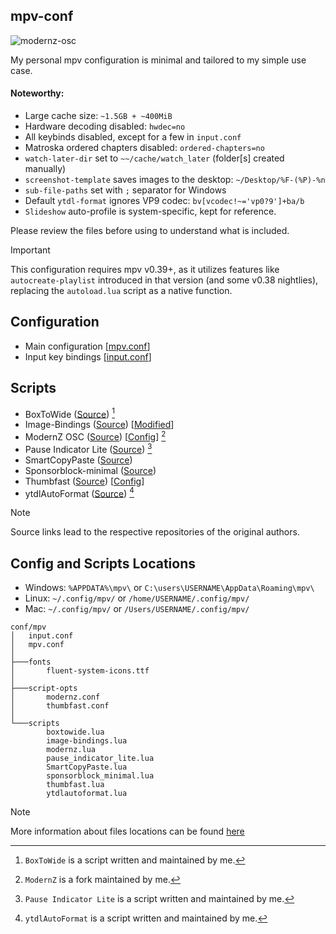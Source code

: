 ## mpv-conf
![modernz-osc](https://github.com/user-attachments/assets/03ea7f7d-7963-4ced-867e-4562460bbf0e)

My personal mpv configuration is minimal and tailored to my simple use case.

#### Noteworthy:

- Large cache size: `~1.5GB + ~400MiB`
- Hardware decoding disabled: `hwdec=no`
- All keybinds disabled, except for a few in `input.conf`
- Matroska ordered chapters disabled: `ordered-chapters=no`
- `watch-later-dir` set to `~~/cache/watch_later` (folder[s] created manually)
- `screenshot-template` saves images to the desktop: `~/Desktop/%F-(%P)-%n`
- `sub-file-paths` set with `;` separator for Windows
- Default `ytdl-format` ignores VP9 codec: `bv[vcodec!~='vp0?9']+ba/b`
- `Slideshow` auto-profile is system-specific, kept for reference.

Please review the files before using to understand what is included.

> [!IMPORTANT]  
> This configuration requires mpv v0.39+, as it utilizes features like `autocreate-playlist` introduced in that version (and some v0.38 nightlies), replacing the `autoload.lua` script as a native function.

## Configuration
- Main configuration [[mpv.conf](./mpv.conf)]
- Input key bindings [[input.conf](./input.conf)]

## Scripts
- BoxToWide ([Source](https://github.com/Samillion/mpv-boxtowide)) [^1]
- Image-Bindings ([Source](https://github.com/guidocella/mpv-image-config/blob/main/scripts/image-bindings.lua)) [[Modified](./scripts/image-bindings.lua)]
- ModernZ OSC ([Source](https://github.com/Samillion/ModernZ)) [[Config](./script-opts/modernz.conf)] [^2]
- Pause Indicator Lite ([Source](https://github.com/Samillion/ModernZ/tree/main/extras/pause-indicator-lite)) [^3]
- SmartCopyPaste ([Source](https://github.com/Eisa01/mpv-scripts?tab=readme-ov-file#smartcopypaste))
- Sponsorblock-minimal ([Source](https://codeberg.org/jouni/mpv_sponsorblock_minimal))
- Thumbfast ([Source](https://github.com/po5/thumbfast)) [[Config](./script-opts/thumbfast.conf)]
- ytdlAutoFormat ([Source](https://github.com/Samillion/mpv-ytdlautoformat)) [^4]

[^1]: `BoxToWide` is a script written and maintained by me.
[^2]: `ModernZ` is a fork maintained by me.
[^3]: `Pause Indicator Lite` is a script written and maintained by me.
[^4]: `ytdlAutoFormat` is a script written and maintained by me.


> [!NOTE]
> Source links lead to the respective repositories of the original authors.

## Config and Scripts Locations
- Windows: `%APPDATA%\mpv\` or `C:\users\USERNAME\AppData\Roaming\mpv\`
- Linux: `~/.config/mpv/` or `/home/USERNAME/.config/mpv/`
- Mac: `~/.config/mpv/` or `/Users/USERNAME/.config/mpv/`

```
conf/mpv
│   input.conf
│   mpv.conf
│
├───fonts
│       fluent-system-icons.ttf
│
├───script-opts
│       modernz.conf
│       thumbfast.conf
│
└───scripts
        boxtowide.lua
        image-bindings.lua
        modernz.lua
        pause_indicator_lite.lua
        SmartCopyPaste.lua
        sponsorblock_minimal.lua
        thumbfast.lua
        ytdlautoformat.lua
```

> [!NOTE]
> More information about files locations can be found [here](https://mpv.io/manual/master/#files)
